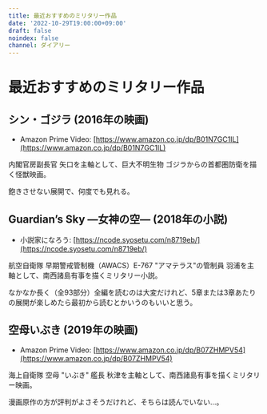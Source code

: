```yaml
---
title: 最近おすすめのミリタリー作品
date: '2022-10-29T19:00:00+09:00'
draft: false
noindex: false
channel: ダイアリー
---
```

# 最近おすすめのミリタリー作品

## シン・ゴジラ (2016年の映画)

- Amazon Prime Video: [https://www.amazon.co.jp/dp/B01N7GC1IL](https://www.amazon.co.jp/dp/B01N7GC1IL)

内閣官房副長官 矢口を主軸として、巨大不明生物 ゴジラからの首都圏防衛を描く怪獣映画。

飽きさせない展開で、何度でも見れる。

## Guardian’s Sky ―女神の空― (2018年の小説)

- 小説家になろう: [https://ncode.syosetu.com/n8719eb/](https://ncode.syosetu.com/n8719eb/)

航空自衛隊 早期警戒管制機（AWACS）E-767 "アマテラス"の管制員 羽浦を主軸として、南西諸島有事を描くミリタリー小説。

なかなか長く（全93部分）全編を読むのは大変だけれど、5章または3章あたりの展開が楽しめたら最初から読むとかいうのもいいと思う。

## 空母いぶき (2019年の映画)

- Amazon Prime Video: [https://www.amazon.co.jp/dp/B07ZHMPV54](https://www.amazon.co.jp/dp/B07ZHMPV54)

海上自衛隊 空母 "いぶき" 艦長 秋津を主軸として、南西諸島有事を描くミリタリー映画。

漫画原作の方が評判がよさそうだけれど、そちらは読んでいない...。
